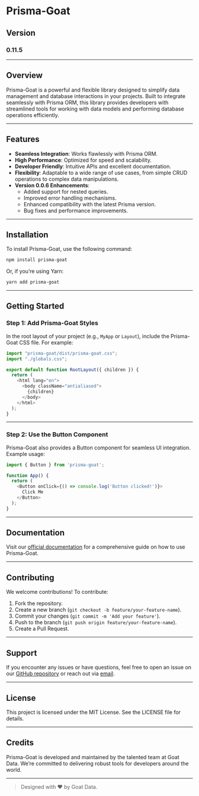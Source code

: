 # Prisma-Goat

## Version

### 0.11.5

---

## Overview

Prisma-Goat is a powerful and flexible library designed to simplify data management and database interactions in your projects. Built to integrate seamlessly with Prisma ORM, this library provides developers with streamlined tools for working with data models and performing database operations efficiently.

---

## Features

- **Seamless Integration**: Works flawlessly with Prisma ORM.
- **High Performance**: Optimized for speed and scalability.
- **Developer Friendly**: Intuitive APIs and excellent documentation.
- **Flexibility**: Adaptable to a wide range of use cases, from simple CRUD operations to complex data manipulations.
- **Version 0.0.6 Enhancements**:
  - Added support for nested queries.
  - Improved error handling mechanisms.
  - Enhanced compatibility with the latest Prisma version.
  - Bug fixes and performance improvements.

---

## Installation

To install Prisma-Goat, use the following command:

```bash
npm install prisma-goat
```

Or, if you’re using Yarn:

```bash
yarn add prisma-goat
```

---

## Getting Started

### Step 1: Add Prisma-Goat Styles

In the root layout of your project (e.g., `MyApp` or `Layout`), include the Prisma-Goat CSS file. For example:

```javascript
import "prisma-goat/dist/prisma-goat.css";
import "./globals.css";

export default function RootLayout({ children }) {
  return (
    <html lang="en">
      <body className="antialiased">
        {children}
      </body>
    </html>
  );
}
```

---

### Step 2: Use the Button Component

Prisma-Goat also provides a Button component for seamless UI integration. Example usage:

```javascript
import { Button } from 'prisma-goat';

function App() {
  return (
    <Button onClick={() => console.log('Button clicked!')}>
      Click Me
    </Button>
  );
}
```

---

## Documentation

Visit our [official documentation](https://your-documentation-link) for a comprehensive guide on how to use Prisma-Goat.

---

## Contributing

We welcome contributions! To contribute:

1. Fork the repository.
2. Create a new branch (`git checkout -b feature/your-feature-name`).
3. Commit your changes (`git commit -m 'Add your feature'`).
4. Push to the branch (`git push origin feature/your-feature-name`).
5. Create a Pull Request.

---

## Support

If you encounter any issues or have questions, feel free to open an issue on our [GitHub repository](https://github.com/your-repo-link) or reach out via [email](mailto:support@prisma-goat.com).

---

## License

This project is licensed under the MIT License. See the LICENSE file for details.

---

## Credits

Prisma-Goat is developed and maintained by the talented team at Goat Data. We’re committed to delivering robust tools for developers around the world.

---

> Designed with ❤️ by Goat Data.


